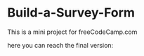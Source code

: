 # Build-a-Survey-Form

This is a mini project for freeCodeCamp.com

here you can reach the final version: 
